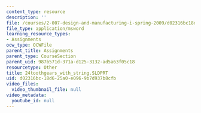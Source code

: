 ```yaml
---
content_type: resource
description: ''
file: /courses/2-007-design-and-manufacturing-i-spring-2009/d02316bc18d625a0e0969b7d937b8cfb_24toothgears_with_string.SLDPRT
file_type: application/msword
learning_resource_types:
- Assignments
ocw_type: OCWFile
parent_title: Assignments
parent_type: CourseSection
parent_uid: 987b571d-371a-d125-3132-ad5a63f05c18
resourcetype: Other
title: 24toothgears_with_string.SLDPRT
uid: d02316bc-18d6-25a0-e096-9b7d937b8cfb
video_files:
  video_thumbnail_file: null
video_metadata:
  youtube_id: null
---
```

